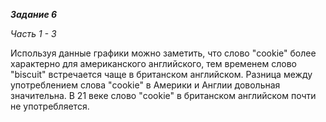 ***Задание 6***

*Часть 1 - 3*

Используя данные графики можно заметить, что слово "cookie" более характерно для американского английского, тем временем слово "biscuit" встречается чаще в британском английском. Разница между употреблением слова "cookie" в Америки и Англии довольная значительна. В 21 веке слово "cookie" в британском английском почти не употребляется.
